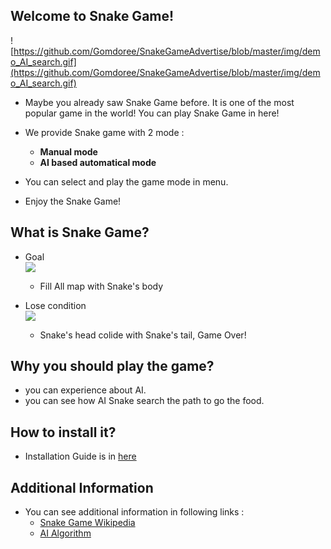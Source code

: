 ## Welcome to Snake Game!

![https://github.com/Gomdoree/SnakeGameAdvertise/blob/master/img/demo_AI_search.gif](https://github.com/Gomdoree/SnakeGameAdvertise/blob/master/img/demo_AI_search.gif)

* Maybe you already saw Snake Game before. It is one of the most popular game in the world! You can play Snake Game in here!    

* We provide Snake game with 2 mode : 
    
    * **Manual mode**    
    * **AI based automatical mode**    
    
* You can select and play the game mode in menu.
* Enjoy the Snake Game!

## What is Snake Game?

- Goal    
![](https://github.com/Gomdoree/SnakeGameAdvertise/blob/master/img/win_condition.png)

    * Fill All map with Snake's body

- Lose condition    
![](https://github.com/Gomdoree/SnakeGameAdvertise/blob/master/img/lose_condition.png)    
    
    * Snake's head colide with Snake's tail, Game Over!

## Why you should play the game?
* you can experience about AI.
* you can see how AI Snake search the path to go the food.

## How to install it?
* Installation Guide is in [here](https://github.com/Gomdoree/Snake/wiki/Technical-Report#2-install)

## Additional Information
* You can see additional information in following links :    
    * [Snake Game Wikipedia](https://en.wikipedia.org/wiki/Snake_(video_game))   
    * [AI Algorithm](https://github.com/Gomdoree/Snake/wiki/Technical-Report#1-algorithm)
